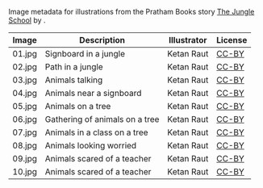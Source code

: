 Image metadata for illustrations from the Pratham Books story [The Jungle School](https://storyweaver.org.in/stories/173-the-jungle-school) by .

Image | Description | Illustrator | License
----- | ----------- | ----------- | -------
01.jpg | Signboard in a jungle | Ketan Raut | [CC-BY](https://creativecommons.org/licenses/by/4.0/)
02.jpg | Path in a jungle | Ketan Raut | [CC-BY](https://creativecommons.org/licenses/by/4.0/)
03.jpg | Animals talking  | Ketan Raut | [CC-BY](https://creativecommons.org/licenses/by/4.0/)
04.jpg | Animals near a signboard | Ketan Raut | [CC-BY](https://creativecommons.org/licenses/by/4.0/)
05.jpg | Animals on a tree | Ketan Raut | [CC-BY](https://creativecommons.org/licenses/by/4.0/)
06.jpg | Gathering of animals on a tree | Ketan Raut | [CC-BY](https://creativecommons.org/licenses/by/4.0/)
07.jpg | Animals in a class on a tree | Ketan Raut | [CC-BY](https://creativecommons.org/licenses/by/4.0/)
08.jpg | Animals looking worried | Ketan Raut | [CC-BY](https://creativecommons.org/licenses/by/4.0/)
09.jpg | Animals scared of a teacher | Ketan Raut | [CC-BY](https://creativecommons.org/licenses/by/4.0/)
10.jpg | Animals scared of a teacher | Ketan Raut | [CC-BY](https://creativecommons.org/licenses/by/4.0/)